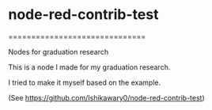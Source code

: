 # node-red-contrib-test

==============================

Nodes for graduation research

This is a node I made for my graduation research.

I tried to make it myself based on the example.



(See 
https://github.com/Ishikawary0/node-red-contrib-test)


